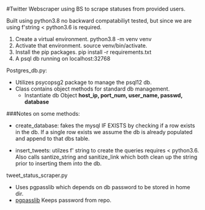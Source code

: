 #Twitter Webscraper using BS to scrape statuses from provided users.

Built using python3.8 no backward compatabiliyt tested, but since we are using f'string < python3.6 is required.

1. Create a virtual environment.
    python3.8 -m venv venv
2. Activate that environment.
    source venv/bin/activate.
3. Install the pip packages.
    pip install -r requirements.txt
4. A psql db running on localhost:32768 


Postgres_db.py:
* Utilizes psycopsg2 package to manage the psql12 db.
* Class contains object methods for standard db management.
    - Instantiate db Object
        **host_ip, port_num, user_name, passwd, database**
    
###Notes on some methods:

* create_database: fakes the mysql IF EXISTS by checking if a row exists in the db.  If a single row exists we assume the db is already populated and append to that dbs table.

* insert_tweets: utilzes f' string to create the queries requires < python3.6.  Also calls santize_string and sanitize_link which both clean up the string prior to inserting them into the db.  
	 


tweet_status_scraper.py
* Uses pgpasslib which depends on db password to be stored in home dir.
* [pgpasslib](https://pgpasslib.readthedocs.io/en/latest/ "pgpasslib") Keeps password from repo.
